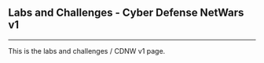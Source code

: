 ## Labs and Challenges - Cyber Defense NetWars v1

-----

This is the labs and challenges / CDNW v1 page.
